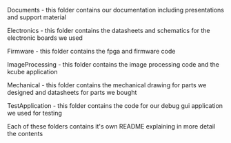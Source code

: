 Documents
	- this folder contains our documentation including presentations and support material

Electronics
	- this folder contains the datasheets and schematics for the electronic boards we used

Firmware
	- this folder contains the fpga and firmware code

ImageProcessing
	- this folder contains the image processing code and the kcube application

Mechanical 
	- this folder contains the mechanical drawing for parts we designed and datasheets for parts we bought

TestApplication
	- this folder contains the code for our debug gui application we used for testing

Each of these folders contains it's own README explaining in more detail the contents